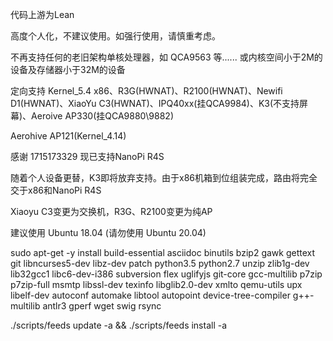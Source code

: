 代码上游为Lean

高度个人化，不建议使用。如强行使用，请慎重考虑。

不再支持任何的老旧架构单核处理器，如 QCA9563 等...... 或内核空间小于2M的设备及存储器小于32M的设备

定向支持 Kernel_5.4 x86、R3G(HWNAT)、R2100(HWNAT)、Newifi D1(HWNAT)、XiaoYu C3(HWNAT)、IPQ40xx(挂QCA9984)、K3(不支持屏幕)、Aeroive AP330(挂QCA9880\9882)

Aerohive AP121(Kernel_4.14)

感谢 1715173329 现已支持NanoPi R4S

随着个人设备更替，K3即将放弃支持。由于x86机箱到位组装完成，路由将完全交于x86和NanoPi R4S

Xiaoyu C3变更为交换机，R3G、R2100变更为纯AP

建议使用 Ubuntu 18.04               (请勿使用 Ubuntu 20.04)

sudo apt-get -y install build-essential asciidoc binutils bzip2 gawk gettext git libncurses5-dev libz-dev patch python3.5 python2.7 unzip zlib1g-dev lib32gcc1 libc6-dev-i386 subversion flex uglifyjs git-core gcc-multilib p7zip p7zip-full msmtp libssl-dev texinfo libglib2.0-dev xmlto qemu-utils upx libelf-dev autoconf automake libtool autopoint device-tree-compiler g++-multilib antlr3 gperf wget swig rsync

./scripts/feeds update -a && ./scripts/feeds install -a
